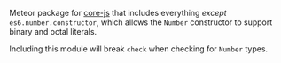 Meteor package for [core-js](https://github.com/zloirock/core-js) that
includes everything *except* `es6.number.constructor`, which allows the
`Number` constructor to support binary and octal literals.

Including this module will break `check` when checking for `Number`
types.
